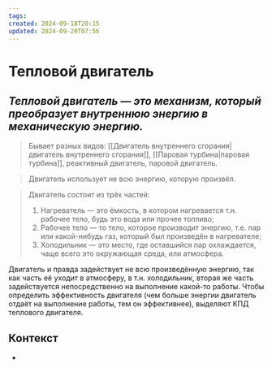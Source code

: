 ```yaml
---
tags: 
created: 2024-09-18T20:15
updated: 2024-09-20T07:56
---
```

# Тепловой двигатель

## ***Тепловой двигатель — это механизм, который преобразует внутреннюю энергию в механическую энергию.***

>Бывает разных видов: [[Двигатель внутреннего сгорания|двигатель внутреннего сгорания]], [[Паровая турбина|паровая турбина]], реактивный двигатель, паровой двигатель.

> Двигатель использует не всю энергию, которую произвёл. 

> Двигатель состоит из трёх частей:
> 1. Нагреватель — это ёмкость, в котором нагревается т.н. рабочее тело, будь это вода или прочее топливо;
> 2. Рабочее тело — то тело, которое производит энергию, т.е. пар или какой-нибудь газ, который был произведён в нагревателе;
> 3. Холодильник — это место, где оставшийся пар охлаждается, чаще всего это окружающая среда, или атмосфера.

Двигатель и правда задействует не всю произведённую энергию, так как часть её уходит в атмосферу, в т.н. холодильник, вторая же часть задействуется непосредственно на выполнение какой-то работы. Чтобы определить эффективность двигателя (чем больше энергии двигатель отдаёт на выполнение работы, тем он эффективнее), выделяют КПД теплового двигателя.
## Контекст
- 

